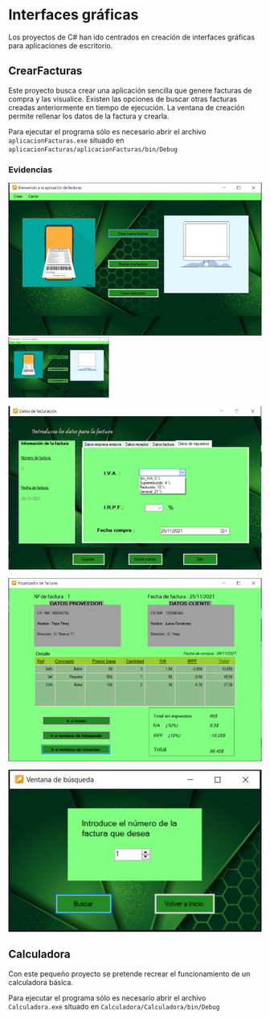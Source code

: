 # Interfaces gráficas

Los proyectos de C# han ido centrados en creación de interfaces gráficas para aplicaciones de escritorio.

## CrearFacturas
Este proyecto busca crear una aplicación sencilla que genere facturas de compra y las visualice. Existen las opciones de buscar otras facturas creadas anteriormente en tiempo de ejecución. La ventana de creación permite rellenar los datos de la factura y crearla.

Para ejecutar el programa sólo es necesario abrir el archivo ```aplicacionFacturas.exe``` situado en ```aplicacionFacturas/aplicacionFacturas/bin/Debug```

### Evidencias
![Ventana de inicio](aplicacionFacturas/evidences/inicio.png)
<img src="aplicacionFacturas/evidences/inicio.png" width="200px"/>

![Ventana de creación](aplicacionFacturas/evidences/creacion.png)

![Ventana de resultado](aplicacionFacturas/evidences/resultado.png)

![Ventana de búsqueda](aplicacionFacturas/evidences/buscar.png)


## Calculadora
Con este pequeño proyecto se pretende recrear el funcionamiento de un calculadora básica.

Para ejecutar el programa sólo es necesario abrir el archivo ```Calculadora.exe``` situado en ```Calculadora/Calculadora/bin/Debug```
